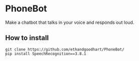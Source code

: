 # PhoneBot

Make a chatbot that talks in your voice and responds out loud.

How to install
------

```
git clone https://github.com/ethandgoodhart/PhoneBot/
pip install SpeechRecognition==3.8.1
```
